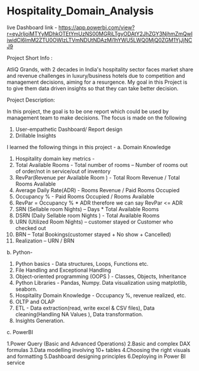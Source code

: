 # Hospitality_Domain_Analysis

live Dashboard link - https://app.powerbi.com/view?r=eyJrIjoiMTYyMDhkOTEtYmUzNS00MGRiLTgyODAtY2JhZGY3NjhmZmQwIiwidCI6ImM2ZTU0OWIzLTVmNDUtNDAzMi1hYWU5LWQ0MjQ0ZGM1YjJjNCJ9

Project Short Info :  

AtliQ Grands, with 2 decades in India's hospitality sector faces market share and revenue challenges in luxury/business hotels due to competition and management decisions, aiming for a resurgence.
My goal in this Project is to give them data driven insights so that they can take better decision.

Project Description:

In this project, the goal is to be one report which could be used by management team to make decisions. The focus is made on the following

1. User-empathetic Dashboard/ Report design
2. Drillable Insights

I learned the following things in this project -
a. Domain Knowledge
1. Hospitality domain key metrics - 
1. Total Available Rooms - Total number of rooms – Number of rooms out of order/not in service/out of inventory
2. RevPar(Revenue per Available Room ) - Total Room Revenue / Total Rooms Available
3. Average Daily Rate(ADR) - Rooms Revenue / Paid Rooms Occupied
4. Occupancy % - Paid Rooms Occupied / Rooms Available   
5. RevPar  = Occupancy %  *  ADR    therefore we can say RevPar <=  ADR 
6. SRN (Sellable room Nights) – Days * Total Available Rooms 
7. DSRN (Daily Sellable room Nights ) - Total Available Rooms 
8. URN (Utilized Room Nights) – customer stayed or Customer who checked out 
7. BRN – Total Bookings(customer stayed + No show + Cancelled)
8. Realization – URN / BRN
   
b. Python- 
1. Python basics - Data structures, Loops, Functions etc.
2. File Handling and Exceptional Handling
3. Object-oriented programming (OOPS ) - Classes, Objects, Inheritance
4. Python Libraries - Pandas, Numpy. Data visualization using matplotlib, seaborn.
5. Hospitality Domain Knowledge - Occupancy %, revenue realized, etc.
6. OLTP and OLAP
7. ETL - Data extraction(read, write excel & CSV files), Data cleaning(Handling NA Values ), Data transformation.
8. Insights Generation.

c. PowerBI

1.Power Query (Basic and Advanced Operations)
2.Basic and complex DAX formulas
3.Data modelling involving 10+ tables
4.Choosing the right visuals and formatting
5.Dashboard designing principles
6.Deploying in Power BI service

